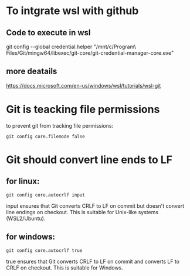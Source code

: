 # To intgrate wsl with github
## Code to execute in wsl
git config --global credential.helper "/mnt/c/Program\ Files/Git/mingw64/libexec/git-core/git-credential-manager-core.exe"

## more deatails
https://docs.microsoft.com/en-us/windows/wsl/tutorials/wsl-git

# Git is teacking file permissions

to prevent git from tracking file permissions:

    git config core.filemode false

# Git should convert line ends to LF

## for linux: 

    git config core.autocrlf input

input ensures that Git converts CRLF to LF on commit but doesn't convert line endings on checkout. This is suitable for Unix-like systems (WSL2/Ubuntu).

## for windows: 
    
    git config core.autocrlf true

true ensures that Git converts CRLF to LF on commit and converts LF to CRLF on checkout. This is suitable for Windows.

